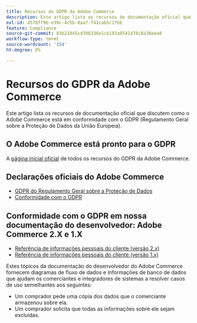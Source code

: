 ```yaml
---
title: Recursos do GDPR da Adobe Commerce
description: Este artigo lista os recursos de documentação oficial que discutem como o Adobe Commerce está em conformidade com o GDPR (Regulamento Geral sobre a Proteção de Dados da União Europeia).
exl-id: d578ff9b-e39c-4c5b-8aaf-f41cab5c1fbb
feature: Compliance
source-git-commit: 83b21845cd306336e1cb193a9541478c8a38eea8
workflow-type: tm+mt
source-wordcount: '154'
ht-degree: 0%

---
```


# Recursos do GDPR da Adobe Commerce

Este artigo lista os recursos de documentação oficial que discutem como o Adobe Commerce está em conformidade com o GDPR (Regulamento Geral sobre a Proteção de Dados da União Europeia).

## O Adobe Commerce está pronto para o GDPR

A [página inicial oficial](https://business.adobe.com/privacy/general-data-protection-regulation.html) de todos os recursos do GDPR da Adobe Commerce.

## Declarações oficiais do Adobe Commerce

* [GDPR do Regulamento Geral sobre a Proteção de Dados](/docs/commerce-operations/security-and-compliance/privacy/gdpr.html)
* [Conformidade com o GDPR](/docs/commerce-admin/start/compliance/privacy/compliance-gdpr.html)

## Conformidade com o GDPR em nossa documentação do desenvolvedor: Adobe Commerce 2.X e 1.X

* [Referência de informações pessoais do cliente (versão 2.x)](/docs/commerce-operations/security-and-compliance/reference/data-m2.html)
* [Referência de informações pessoais do cliente (versão 1.x)](/docs/commerce-operations/security-and-compliance/reference/data-m1.html)

Estes tópicos da documentação do desenvolvedor do Adobe Commerce fornecem diagramas de fluxo de dados e informações de banco de dados que ajudam os comerciantes e integradores de sistemas a resolver casos de uso semelhantes aos seguintes:

* Um comprador pede uma cópia dos dados que o comerciante armazenou sobre ela.
* Um comprador solicita que todas as informações sobre ele sejam excluídas.
